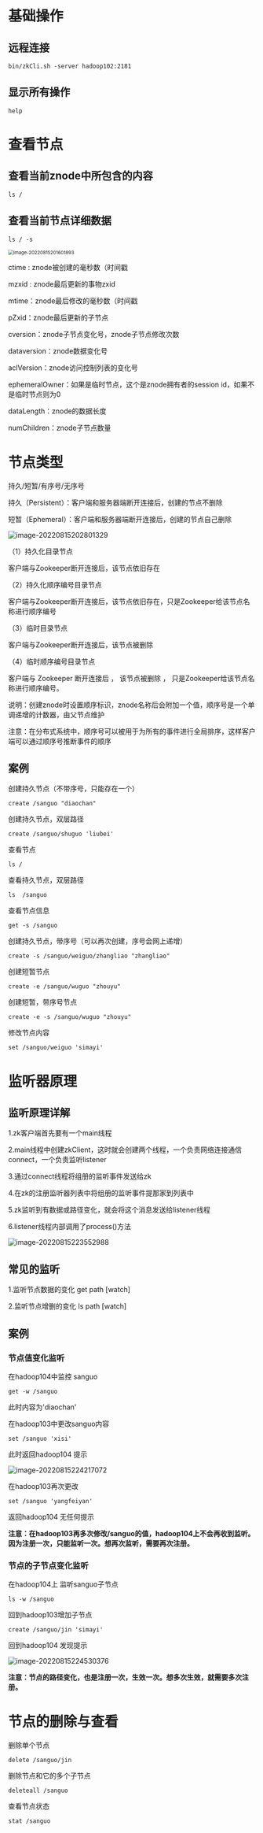 # 基础操作

## 远程连接

```
bin/zkCli.sh -server hadoop102:2181
```



## 显示所有操作

```
help
```



# 查看节点

## 查看当前znode中所包含的内容

```
ls /
```



## **查看当前节点详细数据**

```
ls / -s
```



<img src="picture/image-20220815201601893.png" alt="image-20220815201601893" style="zoom: 67%;" />



ctime : znode被创建的毫秒数（时间戳

mzxid : znode最后更新的事物zxid

mtime：znode最后修改的毫秒数（时间戳

pZxid：znode最后更新的子节点

cversion：znode子节点变化号，znode子节点修改次数

dataversion：znode数据变化号

aclVersion：znode访问控制列表的变化号

ephemeralOwner：如果是临时节点，这个是znode拥有者的session id，如果不是临时节点则为0

dataLength：znode的数据长度

numChildren：znode子节点数量



# 节点类型

持久/短暂/有序号/无序号

持久（Persistent）：客户端和服务器端断开连接后，创建的节点不删除

短暂（Ephemeral）：客户端和服务器端断开连接后，创建的节点自己删除

![image-20220815202801329](picture/image-20220815202801329.png)

（1）持久化目录节点

客户端与Zookeeper断开连接后，该节点依旧存在

（2）持久化顺序编号目录节点

客户端与Zookeeper断开连接后，该节点依旧存在，只是Zookeeper给该节点名称进行顺序编号

（3）临时目录节点

客户端与Zookeeper断开连接后，该节点被删除

（4）临时顺序编号目录节点

客户端与 Zookeeper 断开连接后 ， 该节点被删除 ， 只是Zookeeper给该节点名称进行顺序编号。



说明：创建znode时设置顺序标识，znode名称后会附加一个值，顺序号是一个单调递增的计数器，由父节点维护

注意：在分布式系统中，顺序号可以被用于为所有的事件进行全局排序，这样客户端可以通过顺序号推断事件的顺序



## 案例

创建持久节点（不带序号，只能存在一个）

```
create /sanguo "diaochan"
```

创建持久节点，双层路径

```
create /sanguo/shuguo 'liubei'
```

查看节点

```
ls /
```

查看持久节点，双层路径

```
ls  /sanguo
```

查看节点信息

```
get -s /sanguo
```

创建持久节点，带序号（可以再次创建，序号会网上递增）

```
create -s /sanguo/weiguo/zhangliao "zhangliao"
```

创建短暂节点

```
create -e /sanguo/wuguo "zhouyu"
```

创建短暂，带序号节点

```
create -e -s /sanguo/wuguo "zhouyu"
```

修改节点内容

```
set /sanguo/weiguo 'simayi'
```



# 监听器原理

## 监听原理详解

1.zk客户端首先要有一个main线程

2.main线程中创建zkClient，这时就会创建两个线程，一个负责网络连接通信 connect，一个负责监听listener

3.通过connect线程将组册的监听事件发送给zk

4.在zk的注册监听器列表中将组册的监听事件提那家到列表中

5.zk监听到有数据或路径变化，就会将这个消息发送给listener线程

6.listener线程内部调用了process()方法



![image-20220815223552988](picture/image-20220815223552988.png)



## 常见的监听

1.监听节点数据的变化 get path [watch]

2.监听节点增删的变化 ls path [watch]



## 案例

### 节点值变化监听

在hadoop104中监控 sanguo

```
get -w /sanguo
```

此时内容为'diaochan'



在hadoop103中更改sanguo内容

```
set /sanguo 'xisi'
```

此时返回hadoop104 提示

![image-20220815224217072](picture/image-20220815224217072.png)

在hadoop103再次更改

```
set /sanguo 'yangfeiyan'
```

返回hadoop104 无任何提示



**注意：在hadoop103再多次修改/sanguo的值，hadoop104上不会再收到监听。因为注册一次，只能监听一次。想再次监听，需要再次注册。**



### 节点的子节点变化监听

在hadoop104上 监听sanguo子节点

```
ls -w /sanguo
```

回到hadoop103增加子节点

```
create /sanguo/jin 'simayi'
```

回到hadoop104 发现提示

![image-20220815224530376](picture/image-20220815224530376.png)

**注意：节点的路径变化，也是注册一次，生效一次。想多次生效，就需要多次注册。**



# 节点的删除与查看

删除单个节点

```
delete /sanguo/jin
```

删除节点和它的多个子节点

```
deleteall /sanguo
```

查看节点状态

```
stat /sanguo
```

